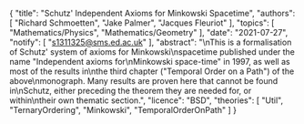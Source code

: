 {
    "title": "Schutz' Independent Axioms for Minkowski Spacetime",
    "authors": [
        "Richard Schmoetten",
        "Jake Palmer",
        "Jacques Fleuriot"
    ],
    "topics": [
        "Mathematics/Physics",
        "Mathematics/Geometry"
    ],
    "date": "2021-07-27",
    "notify": [
        "s1311325@sms.ed.ac.uk"
    ],
    "abstract": "\nThis is a formalisation of Schutz' system of axioms for Minkowski\nspacetime published under the name \"Independent axioms for\nMinkowski space-time\" in 1997, as well as most of the results in\nthe third chapter (\"Temporal Order on a Path\") of the above\nmonograph. Many results are proven here that cannot be found in\nSchutz, either preceding the theorem they are needed for, or within\ntheir own thematic section.",
    "licence": "BSD",
    "theories": [
        "Util",
        "TernaryOrdering",
        "Minkowski",
        "TemporalOrderOnPath"
    ]
}